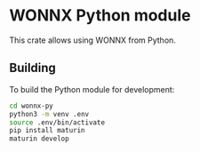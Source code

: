 # WONNX Python module

This crate allows using WONNX from Python.

## Building

To build the Python module for development:

````sh
cd wonnx-py
python3 -m venv .env
source .env/bin/activate
pip install maturin
maturin develop
````